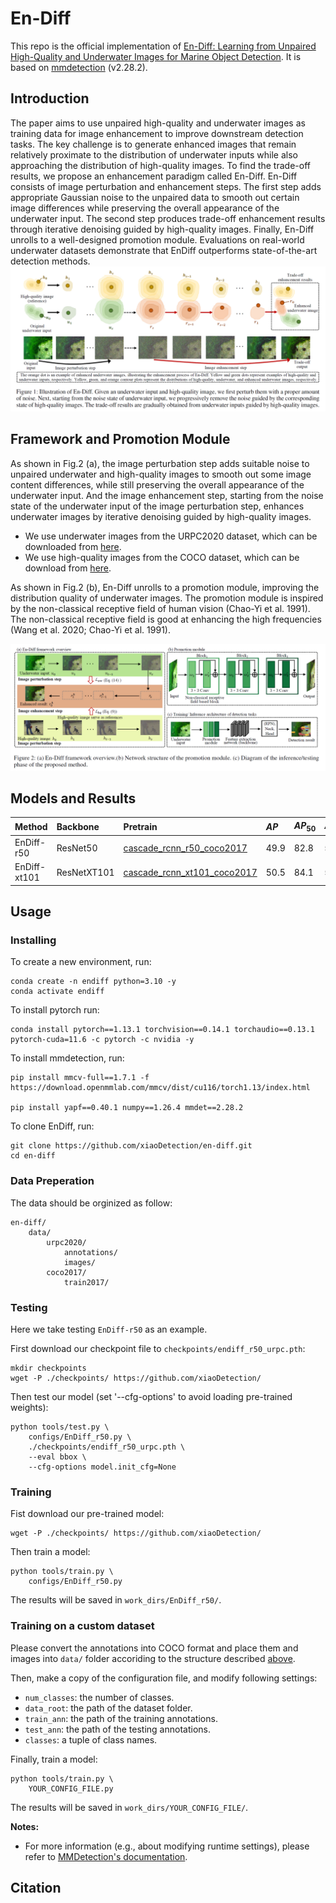 # En-Diff
This repo is the official implementation of [En-Diff: Learning from Unpaired High-Quality and Underwater Images for
Marine Object Detection](). It is based on [mmdetection](https://github.com/open-mmlab/mmdetection/tree/2.x) (v2.28.2).
## Introduction
The paper aims to use unpaired high-quality and underwater images as training data for image enhancement to improve downstream detection tasks. The key challenge is to generate enhanced images that remain relatively proximate to the distribution of underwater inputs while also approaching the distribution of high-quality images. To find the trade-off results, we propose an enhancement paradigm called En-Diff. En-Diff consists of image perturbation and enhancement steps. The first step adds appropriate Gaussian noise to the unpaired data to smooth out certain image differences while preserving the overall appearance of the underwater input. The second step produces trade-off enhancement results through iterative denoising guided by high-quality images. Finally, En-Diff unrolls to a well-designed promotion module. Evaluations on real-world underwater datasets demonstrate that EnDiff outperforms state-of-the-art detection methods.
![fig1](./figs/fig1.png)
## Framework and Promotion Module
As shown in Fig.2 (a), the image perturbation step adds suitable noise to unpaired underwater and high-quality images to smooth out some image content differences, while still preserving the overall appearance of the underwater input. And the image enhancement step, starting from the noise state of the underwater input of the image perturbation step, enhances underwater images by iterative denoising guided by high-quality images.
- We use underwater images from the URPC2020 dataset, which can be downloaded from [here](https://github.com/xiaoDetection/learning-cruxes-to-push/releases/download/release_datasets/urpc2020.zip).
- We use high-quality images from the COCO dataset, which can be download from [here](https://cocodataset.org/#download).

As shown in Fig.2 (b), En-Diff unrolls to a promotion module, improving the distribution quality of underwater images. The promotion module is inspired by the non-classical receptive field of human vision (Chao-Yi et al. 1991). The non-classical receptive field is good at enhancing the high frequencies (Wang et al. 2020; Chao-Yi et al. 1991).

![fig2](./figs/fig2.png)

## Models and Results
|Method|Backbone|Pretrain|$AP$|$AP_{50}$|$AP_{75}$|Model|
|:-|:-|:-|:-|:-|:-|:-|
|EnDiff-r50|ResNet50|[cascade_rcnn_r50_coco2017]()|49.9|82.8|52.6|[endiff_r50_urpc]()|
|EnDiff-xt101|ResNetXT101|[cascade_rcnn_xt101_coco2017]()|50.5|84.1|54.4|[endiff_xt101_urpc]()|


## Usage
### Installing
To create a new environment, run:
```shell
conda create -n endiff python=3.10 -y
conda activate endiff
```
To install pytorch run:
```shell
conda install pytorch==1.13.1 torchvision==0.14.1 torchaudio==0.13.1 pytorch-cuda=11.6 -c pytorch -c nvidia -y
```
To install mmdetection, run:
```shell
pip install mmcv-full==1.7.1 -f https://download.openmmlab.com/mmcv/dist/cu116/torch1.13/index.html 

pip install yapf==0.40.1 numpy==1.26.4 mmdet==2.28.2
```
To clone EnDiff, run:
```shell
git clone https://github.com/xiaoDetection/en-diff.git
cd en-diff
```
### Data Preperation
The data should be orginized as follow:
```
en-diff/
    data/
        urpc2020/
            annotations/
            images/
        coco2017/
            train2017/
```


### Testing
Here we take testing `EnDiff-r50` as an example.

First download our checkpoint file to `checkpoints/endiff_r50_urpc.pth`:
```shell
mkdir checkpoints
wget -P ./checkpoints/ https://github.com/xiaoDetection/
```
Then test our model (set '--cfg-options' to avoid loading pre-trained weights):
```shell
python tools/test.py \
    configs/EnDiff_r50.py \
    ./checkpoints/endiff_r50_urpc.pth \
    --eval bbox \
    --cfg-options model.init_cfg=None
```
### Training

Fist download our pre-trained model:
```shell
wget -P ./checkpoints/ https://github.com/xiaoDetection/
```
Then train a model:
```shell
python tools/train.py \
    configs/EnDiff_r50.py
```

The results will be saved in `work_dirs/EnDiff_r50/`. 

### Training on a custom dataset
Please convert the annotations into COCO format and place them and images into `data/` folder accoriding to the structure described [above](#data-preperation).

Then, make a copy of the configuration file, and modify following settings:
- `num_classes`: the number of classes.
- `data_root`: the path of the dataset folder.
- `train_ann`: the path of the training annotations.
- `test_ann`: the path of the testing annotations.
- `classes`: a tuple of class names.

Finally, train a model:
```shell
python tools/train.py \
    YOUR_CONFIG_FILE.py
```

The results will be saved in `work_dirs/YOUR_CONFIG_FILE/`.

**Notes:**
- For more information (e.g., about modifying runtime settings), please refer to [MMDetection's documentation](https://mmdetection.readthedocs.io/en/v2.28.2/).

## Citation
```
```